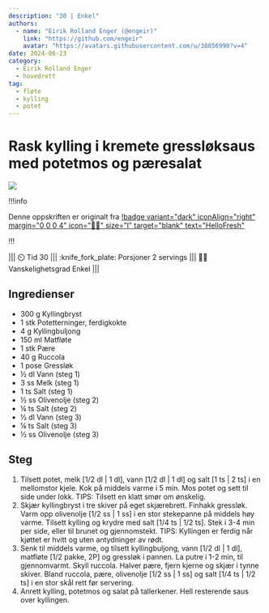 ```yaml
---
description: "30 | Enkel"
authors:
  - name: "Eirik Rolland Enger (@engeir)"
    link: "https://github.com/engeir"
    avatar: "https://avatars.githubusercontent.com/u/38856990?v=4"
date: 2024-06-23
category:
  - Eirik Rolland Enger
  - hovedrett
tag:
  - fløte
  - kylling
  - potet
---
```


# Rask kylling i kremete gressløksaus med potetmos og pæresalat

![](/static/rask-kylling-i-kremete-gressloksaus-med-potetmos-og-paeresalat/rask-kylling-i-kremete-gressloksaus-med-potetmos-og-paeresalat.webp)

!!!info

Denne oppskriften er originalt fra
[!badge variant="dark" iconAlign="right" margin="0 0 0 4" icon=":cook:" size="l" target="blank" text="HelloFresh"](https://www.hellofresh.no/recipes/rask-kylling-i-kremete-gressloksaus-65f8532e1d9f403b835b491f)

!!!

<!-- dprint-ignore-start -->
||| :timer_clock: Tid
30
||| :knife_fork_plate: Porsjoner
2 servings
||| :cook: Vanskelighetsgrad
Enkel
|||
<!-- dprint-ignore-end -->

## Ingredienser

- 300 g Kyllingbryst
- 1 stk Potetterninger, ferdigkokte
- 4 g Kyllingbuljong
- 150 ml Matfløte
- 1 stk Pære
- 40 g Ruccola
- 1 pose Gressløk
- ½ dl Vann (steg 1)
- 3 ss Melk (steg 1)
- 1 ts Salt (steg 1)
- ½ ss Olivenolje (steg 2)
- ¼ ts Salt (steg 2)
- ½ dl Vann (steg 3)
- ¼ ts Salt (steg 3)
- ½ ss Olivenolje (steg 3)

## Steg

1. Tilsett potet, melk [1/2 dl | 1 dl], vann [1/2 dl | 1 dl] og salt [1 ts | 2 ts] i en mellomstor kjele. Kok på middels varme i 5 min. Mos potet og sett til side under lokk. TIPS: Tilsett en klatt smør om ønskelig.
2. Skjær kyllingbryst i tre skiver på eget skjærebrett. Finhakk gressløk. Varm opp olivenolje [1/2 ss | 1 ss] i en stor stekepanne på middels høy varme. Tilsett kylling og krydre med salt [1/4 ts | 1/2 ts]. Stek i 3-4 min per side, eller til brunet og gjennomstekt. TIPS: Kyllingen er ferdig når kjøttet er hvitt og uten antydninger av rødt.
3. Senk til middels varme, og tilsett kyllingbuljong, vann [1/2 dl | 1 dl], matfløte [1/2 pakke, 2P] og gressløk i pannen. La putre i 1-2 min, til gjennomvarmt. Skyll ruccola. Halver pære, fjern kjerne og skjær i tynne skiver. Bland ruccola, pære, olivenolje [1/2 ss | 1 ss] og salt [1/4 ts | 1/2 ts] i en stor skål rett før servering.
4. Anrett kylling, potetmos og salat på tallerkener. Hell resterende saus over kyllingen.

<script type="application/ld+json">
{
  "author": {
    "@type": "Person",
    "name": "HelloFresh",
    "url": "https://www.hellofresh.no/recipes/rask-kylling-i-kremete-gressloksaus-65f8532e1d9f403b835b491f"
  },
  "image": "https://img.hellofresh.com/f_auto,fl_lossy,h_640,q_auto,w_1200/hellofresh_s3/image/HF_Y24_R05_BW06_SE_R21972-1_Main_high-7bb87f2b.jpg",
  "site_name": "HelloFresh",
  "@context": "https://schema.org",
  "@type": "Recipe",
  "recipeCategory": "",
  "cookTime": 15,
  "recipeCuisine": "Europeiske",
  "publisher": {
    "@type": "Organization",
    "name": "hellofresh.com"
  },
  "recipeIngredient": [
    "300 g Kyllingbryst",
    "1 stk Potetterninger, ferdigkokte",
    "4 g Kyllingbuljong",
    "150 ml Matfløte",
    "1 stk Pære",
    "40 g Ruccola",
    "1 pose Gressløk",
    "½ dl Vann (steg 1)",
    "3 ss Melk (steg 1)",
    "1 ts Salt (steg 1)",
    "½ ss Olivenolje (steg 2)",
    "¼ ts Salt (steg 2)",
    "½ dl Vann (steg 3)",
    "¼ ts Salt (steg 3)",
    "½ ss Olivenolje (steg 3)"
  ],
  "recipeInstructions": [
    {
      "@type": "HowToStep",
      "text": "Tilsett potet, melk [1/2 dl | 1 dl], vann [1/2 dl | 1 dl] og salt [1 ts | 2 ts] i en mellomstor kjele. Kok på middels varme i 5 min. Mos potet og sett til side under lokk. TIPS: Tilsett en klatt smør om ønskelig."
    },
    {
      "@type": "HowToStep",
      "text": "Skjær kyllingbryst i tre skiver på eget skjærebrett. Finhakk gressløk. Varm opp olivenolje [1/2 ss | 1 ss] i en stor stekepanne på middels høy varme. Tilsett kylling og krydre med salt [1/4 ts | 1/2 ts]. Stek i 3-4 min per side, eller til brunet og gjennomstekt. TIPS: Kyllingen er ferdig når kjøttet er hvitt og uten antydninger av rødt."
    },
    {
      "@type": "HowToStep",
      "text": "Senk til middels varme, og tilsett kyllingbuljong, vann [1/2 dl | 1 dl], matfløte [1/2 pakke, 2P] og gressløk i pannen. La putre i 1-2 min, til gjennomvarmt. Skyll ruccola. Halver pære, fjern kjerne og skjær i tynne skiver. Bland ruccola, pære, olivenolje [1/2 ss | 1 ss] og salt [1/4 ts | 1/2 ts] i en stor skål rett før servering."
    },
    {
      "@type": "HowToStep",
      "text": "Anrett kylling, potetmos og salat på tallerkener. Hell resterende saus over kyllingen."
    }
  ],
  "inLanguage": "nb-NO",
  "nutrition": {
    "@type": "NutritionInformation",
    "calories": "629 kcal",
    "fatContent": "26.1 g",
    "saturatedFatContent": "10.3 g",
    "carbohydrateContent": "450.7 g",
    "sugarContent": "30.2 g",
    "proteinContent": "82.5 g",
    "sodiumContent": "392 mg",
    "servingSize": "595"
  },
  "prepTime": 15,
  "name": "Rask kylling i kremete gressløksaus med potetmos og pæresalat",
  "totalTime": 30,
  "recipeYield": "2 servings",
  "pattern": "rask-kylling-i-kremete-gressloksaus-med-potetmos-og-paeresalat"
}
</script>
